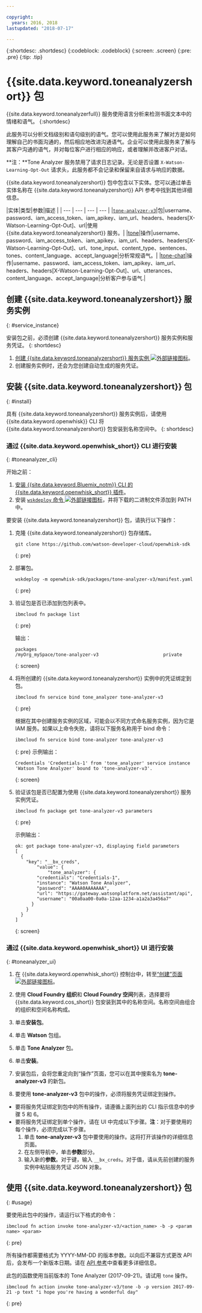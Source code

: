 ```yaml
---

copyright:
  years: 2016, 2018
lastupdated: "2018-07-17"

---
```


{:shortdesc: .shortdesc}
{:codeblock: .codeblock}
{:screen: .screen}
{:pre: .pre}
{:tip: .tip}

# {{site.data.keyword.toneanalyzershort}} 包

{{site.data.keyword.toneanalyzerfull}} 服务使用语言分析来检测书面文本中的情绪和语气。
{:shortdesc}

此服务可以分析文档级别和语句级别的语气。您可以使用此服务来了解对方是如何理解自己的书面沟通的，然后相应地改进沟通语气。企业可以使用此服务来了解与其客户沟通的语气，并对每位客户进行相应的响应，或者理解并改进客户对话。

**注：**Tone Analyzer 服务禁用了请求日志记录。无论是否设置 `X-Watson-Learning-Opt-Out` 请求头，此服务都不会记录和保留来自请求与响应的数据。

{{site.data.keyword.toneanalyzershort}} 包中包含以下实体。您可以通过单击实体名称在 {{site.data.keyword.toneanalyzershort}} API 参考中找到其他详细信息。

|实体|类型|参数|描述
|
| --- | --- | --- | --- |
|[`tone-analyzer-v3`](https://www.ibm.com/watson/developercloud/tone-analyzer/api/v3/curl.html)|包|username、password、iam_access_token、iam_apikey、iam_url、headers、headers[X-Watson-Learning-Opt-Out]、url|使用 {{site.data.keyword.toneanalyzershort}} 服务。|
|[tone](https://www.ibm.com/watson/developercloud/tone-analyzer/api/v3/curl.html?curl#tone)|操作|username、password、iam_access_token、iam_apikey、iam_url、headers、headers[X-Watson-Learning-Opt-Out]、url、tone_input、content_type、sentences、tones、content_language、accept_language|分析常规语气。|
|[tone-chat](https://www.ibm.com/watson/developercloud/tone-analyzer/api/v3/curl.html?curl#tone-chat)|操作|username、password、iam_access_token、iam_apikey、iam_url、headers、headers[X-Watson-Learning-Opt-Out]、url、utterances、content_language、accept_language|分析客户参与语气.|

## 创建 {{site.data.keyword.toneanalyzershort}} 服务实例
{: #service_instance}

安装包之前，必须创建 {{site.data.keyword.toneanalyzershort}} 服务实例和服务凭证。
{: shortdesc}

1. [创建 {{site.data.keyword.toneanalyzershort}} 服务实例 ![外部链接图标](../icons/launch-glyph.svg "外部链接图标")](https://console.bluemix.net/catalog/services/tone_analyzer)。
2. 创建服务实例时，还会为您创建自动生成的服务凭证。

## 安装 {{site.data.keyword.toneanalyzershort}} 包
{: #install}

具有 {{site.data.keyword.toneanalyzershort}} 服务实例后，请使用 {{site.data.keyword.openwhisk}} CLI 将 {{site.data.keyword.toneanalyzershort}} 包安装到名称空间中。
{: shortdesc}

### 通过 {{site.data.keyword.openwhisk_short}} CLI 进行安装
{: #toneanalyzer_cli}

开始之前：
  1. [安装 {{site.data.keyword.Bluemix_notm}} CLI 的 {{site.data.keyword.openwhisk_short}} 插件](bluemix_cli.html#cloudfunctions_cli)。
  2. 安装 [`wskdeploy` 命令 ![外部链接图标](../icons/launch-glyph.svg "外部链接图标")](https://github.com/apache/incubator-openwhisk-wskdeploy/releases)，并将下载的二进制文件添加到 PATH 中。

要安装 {{site.data.keyword.toneanalyzershort}} 包，请执行以下操作：

1. 克隆 {{site.data.keyword.toneanalyzershort}} 包存储库。
    ```
    git clone https://github.com/watson-developer-cloud/openwhisk-sdk
    ```
    {: pre}

2. 部署包。
    ```
    wskdeploy -m openwhisk-sdk/packages/tone-analyzer-v3/manifest.yaml
    ```
    {: pre}

3. 验证包是否已添加到包列表中。
    ```
    ibmcloud fn package list
    ```
    {: pre}

    输出：
    ```
    packages
    /myOrg_mySpace/tone-analyzer-v3                        private
    ```
    {: screen}

4. 将所创建的 {{site.data.keyword.toneanalyzershort}} 实例中的凭证绑定到包。
    ```
    ibmcloud fn service bind tone_analyzer tone-analyzer-v3
    ```
    {: pre}

    根据在其中创建服务实例的区域，可能会以不同方式命名服务实例，因为它是 IAM 服务。如果以上命令失败，请将以下服务名称用于 bind 命令：
    ```
    ibmcloud fn service bind tone-analyzer tone-analyzer-v3
    ```
    {: pre}
示例输出：
    ```
    Credentials 'Credentials-1' from 'tone_analyzer' service instance 'Watson Tone Analyzer' bound to 'tone-analyzer-v3'.
    ```
    {: screen}

5. 验证该包是否已配置为使用 {{site.data.keyword.toneanalyzershort}} 服务实例凭证。
    ```
    ibmcloud fn package get tone-analyzer-v3 parameters
    ```
    {: pre}

    示例输出：
    ```
    ok: got package tone-analyzer-v3, displaying field parameters
    [
      {
        "key": "__bx_creds",
            "value": {
                "tone_analyzer": {
            "credentials": "Credentials-1",
            "instance": "Watson Tone Analyzer",
            "password": "AAAA0AAAAAAA",
            "url": "https://gateway.watsonplatform.net/assistant/api",
            "username": "00a0aa00-0a0a-12aa-1234-a1a2a3a456a7"
          }
        }
      }
    ]
    ```
    {: screen}

### 通过 {{site.data.keyword.openwhisk_short}} UI 进行安装
{: #toneanalyzer_ui}

1. 在 {{site.data.keyword.openwhisk_short}} 控制台中，转至[“创建”页面 ![外部链接图标](../icons/launch-glyph.svg "外部链接图标")](https://console.bluemix.net/openwhisk/create)。

2. 使用 **Cloud Foundry 组织**和 **Cloud Foundry 空间**列表，选择要将 {{site.data.keyword.cos_short}} 包安装到其中的名称空间。名称空间由组合的组织和空间名称构成。

3. 单击**安装包**。

4. 单击 **Watson** 包组。

5. 单击 **Tone Analyzer** 包。

5. 单击**安装**。

6. 安装包后，会将您重定向到“操作”页面，您可以在其中搜索名为 **tone-analyzer-v3** 的新包。

7. 要使用 **tone-analyzer-v3** 包中的操作，必须将服务凭证绑定到操作。
  * 要将服务凭证绑定到包中的所有操作，请遵循上面列出的 CLI 指示信息中的步骤 5 和 6。 
  * 要将服务凭证绑定到单个操作，请在 UI 中完成以下步骤。**注**：对于要使用的每个操作，必须完成以下步骤。
    1. 单击 **tone-analyzer-v3** 包中要使用的操作。这将打开该操作的详细信息页面。 
    2. 在左侧导航中，单击**参数**部分。 
    3. 输入新的**参数**。对于键，输入 `__bx_creds`。对于值，请从先前创建的服务实例中粘贴服务凭证 JSON 对象。

## 使用 {{site.data.keyword.toneanalyzershort}} 包
{: #usage}

要使用此包中的操作，请运行以下格式的命令：

```
ibmcloud fn action invoke tone-analyzer-v3/<action_name> -b -p <param name> <param>
```
{: pre}

所有操作都需要格式为 YYYY-MM-DD 的版本参数。以向后不兼容方式更改 API 后，会发布一个新版本日期。请在 [API 参考](https://www.ibm.com/watson/developercloud/tone-analyzer/api/v3/curl.html?curl#versioning)中查看更多详细信息。

此包的函数使用当前版本的 Tone Analyzer (2017-09-21)。请试用 `tone` 操作。
```
ibmcloud fn action invoke tone-analyzer-v3/tone -b -p version 2017-09-21 -p text "i hope you're having a wonderful day"
```
{: pre}
